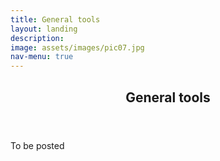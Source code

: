 ```yaml
---
title: General tools
layout: landing
description:
image: assets/images/pic07.jpg
nav-menu: true
---
```


<!-- Main -->
<div id="main">

<!-- One -->
<section id="one">
	<div class="inner">
		<header class="major">
			<h2>General tools</h2>
		</header>
		<p>To be posted</p>
	</div>
</section>

</div>

